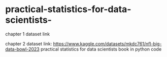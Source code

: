 # practical-statistics-for-data-scientists-
chapter 1 dataset link

chapter 2 dataset link:
       https://www.kaggle.com/datasets/mkdc761/nfl-big-data-bowl-2023
practical statistics for data scientists book in python code
